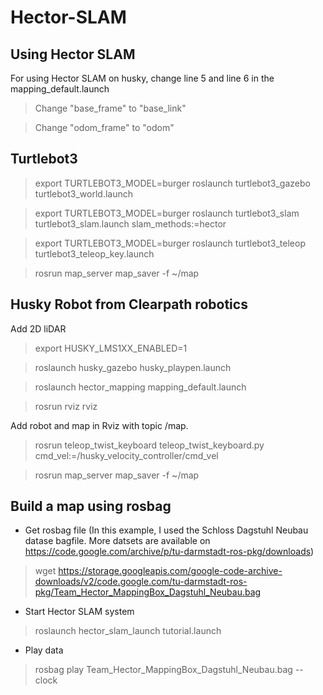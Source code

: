 # Hector-SLAM

## Using Hector SLAM

For using Hector SLAM on husky, change line 5 and line 6 in the mapping_default.launch

>  Change "base_frame" to "base_link"

>  Change "odom_frame" to "odom"

## Turtlebot3

> export TURTLEBOT3_MODEL=burger
> roslaunch turtlebot3_gazebo turtlebot3_world.launch

> export TURTLEBOT3_MODEL=burger
> roslaunch turtlebot3_slam turtlebot3_slam.launch slam_methods:=hector

> export TURTLEBOT3_MODEL=burger
> roslaunch turtlebot3_teleop turtlebot3_teleop_key.launch

> rosrun map_server map_saver -f ~/map

## Husky Robot from Clearpath robotics

Add 2D liDAR 

> export HUSKY_LMS1XX_ENABLED=1

> roslaunch husky_gazebo husky_playpen.launch

> roslaunch hector_mapping mapping_default.launch

> rosrun rviz rviz

Add robot and map in Rviz with topic /map.

> rosrun teleop_twist_keyboard teleop_twist_keyboard.py cmd_vel:=/husky_velocity_controller/cmd_vel

> rosrun map_server map_saver -f ~/map

## Build a map using rosbag

- Get rosbag file (In this example, I used the Schloss Dagstuhl Neubau datase bagfile. More datsets are available on https://code.google.com/archive/p/tu-darmstadt-ros-pkg/downloads)

> wget https://storage.googleapis.com/google-code-archive-downloads/v2/code.google.com/tu-darmstadt-ros-pkg/Team_Hector_MappingBox_Dagstuhl_Neubau.bag

- Start Hector SLAM system

> roslaunch hector_slam_launch tutorial.launch

- Play data

> rosbag play Team_Hector_MappingBox_Dagstuhl_Neubau.bag  --clock